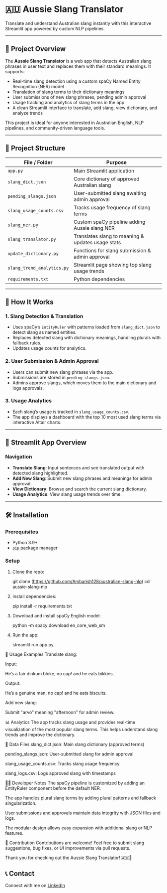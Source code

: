 # 🇦🇺 Aussie Slang Translator

Translate and understand Australian slang instantly with this interactive Streamlit app powered by custom NLP pipelines.

---

## 🚀 Project Overview

The **Aussie Slang Translator** is a web app that detects Australian slang phrases in user text and replaces them with their standard meanings. It supports:

- Real-time slang detection using a custom spaCy Named Entity Recognition (NER) model  
- Translation of slang terms to their dictionary meanings  
- User submissions of new slang phrases, pending admin approval  
- Usage tracking and analytics of slang terms in the app  
- A clean Streamlit interface to translate, add slang, view dictionary, and analyze trends  

This project is ideal for anyone interested in Australian English, NLP pipelines, and community-driven language tools.

---

## 📂 Project Structure

| File / Folder                  | Purpose                                           |
|-------------------------------|--------------------------------------------------|
| `app.py`                      | Main Streamlit application                        |
| `slang_dict.json`             | Core dictionary of approved Australian slang     |
| `pending_slangs.json`         | User-submitted slang awaiting admin approval     |
| `slang_usage_counts.csv`      | Tracks usage frequency of slang terms             |
| `slang_ner.py`                | Custom spaCy pipeline adding Aussie slang NER    |
| `slang_translator.py`         | Translates slang to meaning & updates usage stats |
| `update_dictionary.py`        | Functions for slang submission & admin approval  |
| `slang_trend_analytics.py`    | Streamlit page showing top slang usage trends    |
| `requirements.txt`            | Python dependencies                               |

---

## 🧠 How It Works

### 1. Slang Detection & Translation

- Uses spaCy’s `EntityRuler` with patterns loaded from `slang_dict.json` to detect slang as named entities.
- Replaces detected slang with dictionary meanings, handling plurals with fallback rules.
- Updates usage counts for analytics.

### 2. User Submission & Admin Approval

- Users can submit new slang phrases via the app.
- Submissions are stored in `pending_slangs.json`.
- Admins approve slangs, which moves them to the main dictionary and logs approvals.

### 3. Usage Analytics

- Each slang’s usage is tracked in `slang_usage_counts.csv`.
- The app displays a dashboard with the top 10 most used slang terms via interactive Altair charts.

---

## 🎨 Streamlit App Overview

### Navigation

- **Translate Slang**: Input sentences and see translated output with detected slang highlighted.
- **Add New Slang**: Submit new slang phrases and meanings for admin approval.
- **View Dictionary**: Browse and search the current slang dictionary.
- **Usage Analytics**: View slang usage trends over time.

---

## 🛠 Installation

### Prerequisites

- Python 3.9+  
- `pip` package manager

### Setup

1. Clone the repo:
   
   git clone (https://github.com/Ambarish128/australian-slang-nlp)
   cd aussie-slang-nlp

2. Install dependencies:
    
    pip install -r requirements.txt

3. Download and install spaCy English model:
    
    python -m spacy download en_core_web_sm

4. Run the app:   
    
    streamlit run app.py

🧩 Usage Examples
Translate slang:

Input:

He’s a fair dinkum bloke, no cap! and he eats bikkies.

Output:

He’s a genuine man, no cap! and he eats biscuits.

Add new slang:

Submit "arvo" meaning "afternoon" for admin review.

📊 Analytics
The app tracks slang usage and provides real-time visualization of the most popular slang terms. This helps understand slang trends and improve the dictionary.

📁 Data Files
slang_dict.json: Main slang dictionary (approved terms)

pending_slangs.json: User-submitted slang for admin approval

slang_usage_counts.csv: Tracks slang usage frequency

slang_logs.csv: Logs approved slang with timestamps

🧑‍💻 Developer Notes
The spaCy pipeline is customized by adding an EntityRuler component before the default NER.

The app handles plural slang terms by adding plural patterns and fallback singularization.

User submissions and approvals maintain data integrity with JSON files and logs.

The modular design allows easy expansion with additional slang or NLP features.

🤝 Contribution
Contributions are welcome! Feel free to submit slang suggestions, bug fixes, or UI improvements via pull requests.

Thank you for checking out the Aussie Slang Translator! 🇦🇺🎉

## 📞 Contact

Connect with me on [LinkedIn](https://www.linkedin.com/feed/)
